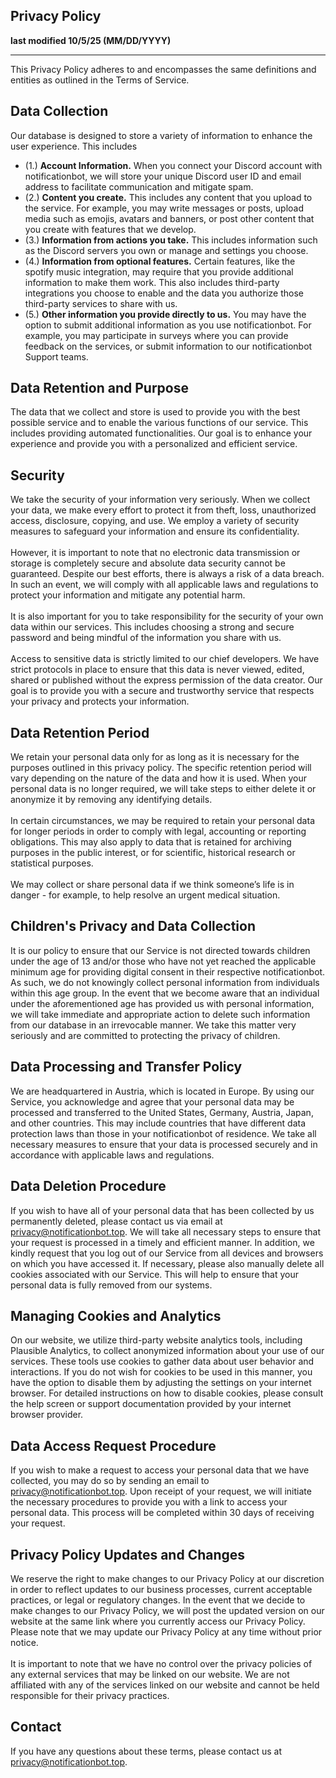 ## Privacy Policy
**last modified 10/5/25 (MM/DD/YYYY)**
___

This Privacy Policy adheres to and encompasses the same definitions and entities as outlined in the Terms of Service.

## Data Collection
Our database is designed to store a variety of information to enhance the user experience. This includes
* (1.) **Account Information.** When you connect your Discord account with notificationbot, we will store your unique Discord user ID and email address to facilitate communication and mitigate spam.
* (2.) **Content you create.** This includes any content that you upload to the service. For example, you may write messages or posts, upload media such as emojis, avatars and banners, or post other content that you create with features that we develop.
* (3.) **Information from actions you take.** This includes information such as the Discord servers you own or manage and settings you choose.
* (4.) **Information from optional features.** Certain features, like the spotify music integration, may require that you provide additional information to make them work. This also includes third-party integrations you choose to enable and the data you authorize those third-party services to share with us.
* (5.) **Other information you provide directly to us.** You may have the option to submit additional information as you use notificationbot. For example, you may participate in surveys where you can provide feedback on the services, or submit information to our notificationbot Support teams.

## Data Retention and Purpose
The data that we collect and store is used to provide you with the best possible service and to enable the various functions of our service. This includes providing automated functionalities. Our goal is to enhance your experience and provide you with a personalized and efficient service.

## Security
We take the security of your information very seriously. When we collect your data, we make every effort to protect it from theft, loss, unauthorized access, disclosure, copying, and use. We employ a variety of security measures to safeguard your information and ensure its confidentiality.
<br /><br />
However, it is important to note that no electronic data transmission or storage is completely secure and absolute data security cannot be guaranteed. Despite our best efforts, there is always a risk of a data breach. In such an event, we will comply with all applicable laws and regulations to protect your information and mitigate any potential harm.
<br /><br />
It is also important for you to take responsibility for the security of your own data within our services. This includes choosing a strong and secure password and being mindful of the information you share with us.
<br /><br />
Access to sensitive data is strictly limited to our chief developers. We have strict protocols in place to ensure that this data is never viewed, edited, shared or published without the express permission of the data creator. Our goal is to provide you with a secure and trustworthy service that respects your privacy and protects your information.

## Data Retention Period
We retain your personal data only for as long as it is necessary for the purposes outlined in this privacy policy. The specific retention period will vary depending on the nature of the data and how it is used. When your personal data is no longer required, we will take steps to either delete it or anonymize it by removing any identifying details.
<br /><br />
In certain circumstances, we may be required to retain your personal data for longer periods in order to comply with legal, accounting or reporting obligations. This may also apply to data that is retained for archiving purposes in the public interest, or for scientific, historical research or statistical purposes.
<br /><br />
We may collect or share personal data if we think someone’s life is in danger - for example, to help resolve an urgent medical situation.

## Children's Privacy and Data Collection
It is our policy to ensure that our Service is not directed towards children under the age of 13 and/or those who have not yet reached the applicable minimum age for providing digital consent in their respective notificationbot. As such, we do not knowingly collect personal information from individuals within this age group. In the event that we become aware that an individual under the aforementioned age has provided us with personal information, we will take immediate and appropriate action to delete such information from our database in an irrevocable manner. We take this matter very seriously and are committed to protecting the privacy of children.

## Data Processing and Transfer Policy
We are headquartered in Austria, which is located in Europe. By using our Service, you acknowledge and agree that your personal data may be processed and transferred to the United States, Germany, Austria, Japan, and other countries. This may include countries that have different data protection laws than those in your notificationbot of residence. We take all necessary measures to ensure that your data is processed securely and in accordance with applicable laws and regulations.

## Data Deletion Procedure
If you wish to have all of your personal data that has been collected by us permanently deleted, please contact us via email at privacy@notificationbot.top. We will take all necessary steps to ensure that your request is processed in a timely and efficient manner. In addition, we kindly request that you log out of our Service from all devices and browsers on which you have accessed it. If necessary, please also manually delete all cookies associated with our Service. This will help to ensure that your personal data is fully removed from our systems.

## Managing Cookies and Analytics
On our website, we utilize third-party website analytics tools, including Plausible Analytics, to collect anonymized information about your use of our services. These tools use cookies to gather data about user behavior and interactions. If you do not wish for cookies to be used in this manner, you have the option to disable them by adjusting the settings on your internet browser. For detailed instructions on how to disable cookies, please consult the help screen or support documentation provided by your internet browser provider.

## Data Access Request Procedure
If you wish to make a request to access your personal data that we have collected, you may do so by sending an email to privacy@notificationbot.top. Upon receipt of your request, we will initiate the necessary procedures to provide you with a link to access your personal data. This process will be completed within 30 days of receiving your request.
 
## Privacy Policy Updates and Changes
We reserve the right to make changes to our Privacy Policy at our discretion in order to reflect updates to our business processes, current acceptable practices, or legal or regulatory changes. In the event that we decide to make changes to our Privacy Policy, we will post the updated version on our website at the same link where you currently access our Privacy Policy. Please note that we may update our Privacy Policy at any time without prior notice.
<br /><br />
It is important to note that we have no control over the privacy policies of any external services that may be linked on our website. We are not affiliated with any of the services linked on our website and cannot be held responsible for their privacy practices.

## Contact
If you have any questions about these terms, please contact us at privacy@notificationbot.top.